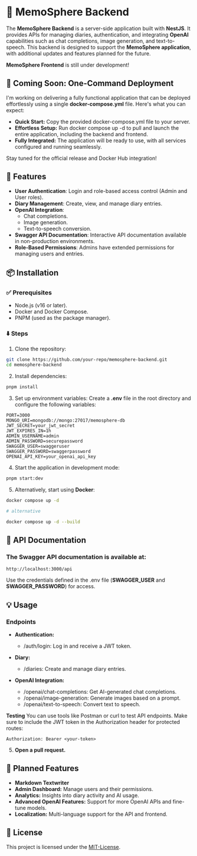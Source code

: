 # 🌟 MemoSphere Backend

The **MemoSphere Backend** is a server-side application built with **NestJS**. It provides APIs for managing diaries, authentication, and integrating **OpenAI** capabilities such as chat completions, image generation, and text-to-speech. This backend is designed to support the **MemoSphere application**, with additional updates and features planned for the future.

**MemoSphere Frontend** is still under development!

## 🚀 Coming Soon: One-Command Deployment
I'm working on delivering a fully functional application that can be deployed effortlessly using a single **docker-compose.yml** file. Here's what you can expect:

- **Quick Start:** Copy the provided docker-compose.yml file to your server.
- **Effortless Setup:** Run docker compose up -d to pull and launch the entire application, including the backend and frontend.
- **Fully Integrated:** The application will be ready to use, with all services configured and running seamlessly.

Stay tuned for the official release and Docker Hub integration!

## 📜 Features

- **User Authentication**: Login and role-based access control (Admin and User roles).
- **Diary Management**: Create, view, and manage diary entries.
- **OpenAI Integration**:
  - Chat completions.
  - Image generation.
  - Text-to-speech conversion.
- **Swagger API Documentation**: Interactive API documentation available in non-production environments.
- **Role-Based Permissions**: Admins have extended permissions for managing users and entries.

## 📦 Installation

### ✅ Prerequisites

- Node.js (v16 or later).
- Docker and Docker Compose.
- PNPM (used as the package manager).

### ⬇️ Steps

1. Clone the repository:

```bash
git clone https://github.com/your-repo/memosphere-backend.git
cd memosphere-backend
```

2. Install dependencies:

```bash
pnpm install
```

3. Set up environment variables: Create a **.env** file in the root directory and configure the following variables:

```env
PORT=3000
MONGO_URI=mongodb://mongo:27017/memosphere-db
JWT_SECRET=your_jwt_secret
JWT_EXPIRES_IN=1h
ADMIN_USERNAME=admin
ADMIN_PASSWORD=securepassword
SWAGGER_USER=swaggeruser
SWAGGER_PASSWORD=swaggerpassword
OPENAI_API_KEY=your_openai_api_key
```
4. Start the application in development mode:
```bash
pnpm start:dev
```

5. Alternatively, start using **Docker**:
```bash
docker compose up -d

# alternative

docker compose up -d --build
```

## 💾 API Documentation

### The Swagger API documentation is available at:

`http://localhost:3000/api`

Use the credentials defined in the .env file (**SWAGGER_USER** and **SWAGGER_PASSWORD**) for access.

## 💡 Usage

### Endpoints

- **Authentication:**
  - /auth/login: Log in and receive a JWT token.

- **Diary:**
  - /diaries: Create and manage diary entries.

- **OpenAI Integration:**
  - /openai/chat-completions: Get AI-generated chat completions.
  - /openai/image-generation: Generate images based on a prompt.
  - /openai/text-to-speech: Convert text to speech.

**Testing**
You can use tools like Postman or curl to test API endpoints. Make sure to include the JWT token in the Authorization header for protected routes:

`Authorization: Bearer <your-token>`

5. **Open a pull request.**

## 🧩 Planned Features

- **Markdown Textwriter**
- **Admin Dashboard:** Manage users and their permissions.
- **Analytics:** Insights into diary activity and AI usage.
- **Advanced OpenAI Features:** Support for more OpenAI APIs and fine-tune models.
- **Localization:** Multi-language support for the API and frontend.

## 📄 License

This project is licensed under the [MIT-License](LICENSE).